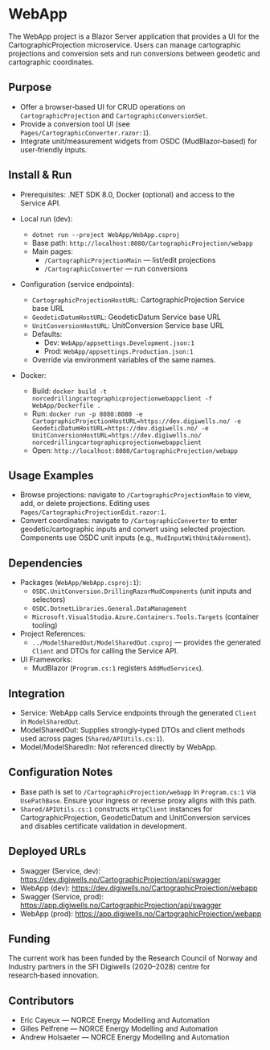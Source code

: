 # WebApp

The WebApp project is a Blazor Server application that provides a UI for the CartographicProjection microservice. Users can manage cartographic projections and conversion sets and run conversions between geodetic and cartographic coordinates.

## Purpose

- Offer a browser‑based UI for CRUD operations on `CartographicProjection` and `CartographicConversionSet`.
- Provide a conversion tool UI (see `Pages/CartographicConverter.razor:1`).
- Integrate unit/measurement widgets from OSDC (MudBlazor‑based) for user‑friendly inputs.

## Install & Run

- Prerequisites: .NET SDK 8.0, Docker (optional) and access to the Service API.

- Local run (dev):
  - `dotnet run --project WebApp/WebApp.csproj`
  - Base path: `http://localhost:8080/CartographicProjection/webapp`
  - Main pages:
    - `/CartographicProjectionMain` — list/edit projections
    - `/CartographicConverter` — run conversions

- Configuration (service endpoints):
  - `CartographicProjectionHostURL`: CartographicProjection Service base URL
  - `GeodeticDatumHostURL`: GeodeticDatum Service base URL
  - `UnitConversionHostURL`: UnitConversion Service base URL
  - Defaults:
    - Dev: `WebApp/appsettings.Development.json:1`
    - Prod: `WebApp/appsettings.Production.json:1`
  - Override via environment variables of the same names.

- Docker:
  - Build: `docker build -t norcedrillingcartographicprojectionwebappclient -f WebApp/Dockerfile .`
  - Run: `docker run -p 8080:8080 -e CartographicProjectionHostURL=https://dev.digiwells.no/ -e GeodeticDatumHostURL=https://dev.digiwells.no/ -e UnitConversionHostURL=https://dev.digiwells.no/ norcedrillingcartographicprojectionwebappclient`
  - Open: `http://localhost:8080/CartographicProjection/webapp`

## Usage Examples

- Browse projections: navigate to `/CartographicProjectionMain` to view, add, or delete projections. Editing uses `Pages/CartographicProjectionEdit.razor:1`.
- Convert coordinates: navigate to `/CartographicConverter` to enter geodetic/cartographic inputs and convert using selected projection. Components use OSDC unit inputs (e.g., `MudInputWithUnitAdornment`).

## Dependencies

- Packages (`WebApp/WebApp.csproj:1`):
  - `OSDC.UnitConversion.DrillingRazorMudComponents` (unit inputs and selectors)
  - `OSDC.DotnetLibraries.General.DataManagement`
  - `Microsoft.VisualStudio.Azure.Containers.Tools.Targets` (container tooling)
- Project References:
  - `../ModelSharedOut/ModelSharedOut.csproj` — provides the generated `Client` and DTOs for calling the Service API.
- UI Frameworks:
  - MudBlazor (`Program.cs:1` registers `AddMudServices`).

## Integration

- Service: WebApp calls Service endpoints through the generated `Client` in `ModelSharedOut`.
- ModelSharedOut: Supplies strongly‑typed DTOs and client methods used across pages (`Shared/APIUtils.cs:1`).
- Model/ModelSharedIn: Not referenced directly by WebApp.

## Configuration Notes

- Base path is set to `/CartographicProjection/webapp` in `Program.cs:1` via `UsePathBase`. Ensure your ingress or reverse proxy aligns with this path.
- `Shared/APIUtils.cs:1` constructs `HttpClient` instances for CartographicProjection, GeodeticDatum and UnitConversion services and disables certificate validation in development.

## Deployed URLs

- Swagger (Service, dev): https://dev.digiwells.no/CartographicProjection/api/swagger
- WebApp (dev): https://dev.digiwells.no/CartographicProjection/webapp
- Swagger (Service, prod): https://app.digiwells.no/CartographicProjection/api/swagger
- WebApp (prod): https://app.digiwells.no/CartographicProjection/webapp

## Funding

The current work has been funded by the Research Council of Norway and Industry partners in the SFI Digiwells (2020–2028) centre for research‑based innovation.

## Contributors

- Eric Cayeux — NORCE Energy Modelling and Automation
- Gilles Pelfrene — NORCE Energy Modelling and Automation
- Andrew Holsaeter — NORCE Energy Modelling and Automation
